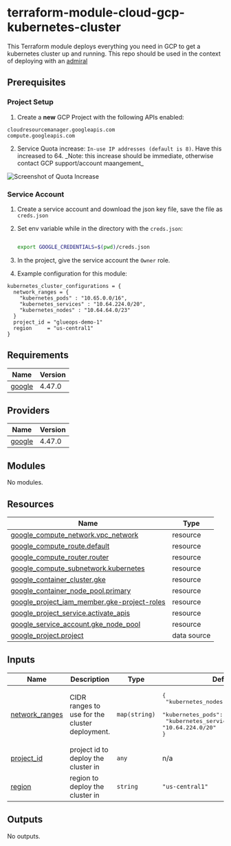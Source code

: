 <!-- BEGIN_TF_DOCS -->
# terraform-module-cloud-gcp-kubernetes-cluster

This Terraform module deploys everything you need in GCP to get a kubernetes cluster up and running. This repo should be used in the context of deploying with an [admiral](https://github.com/glueops/admiral)

## Prerequisites

### Project Setup

1. Create a **new** GCP Project with the following APIs enabled:

```
cloudresourcemanager.googleapis.com
compute.googleapis.com
```

2. Service Quota increase: `In-use IP addresses (default is 8)`. Have this increased to 64. \_Note: this increase should be immediate, otherwise contact GCP support/account maangement\_

![Screenshot of Quota Increase](https://user-images.githubusercontent.com/6570292/210277244-f3a75d06-763f-4bdc-805e-4f8bd3c77ad5.png)

### Service Account

1. Create a service account and download the json key file, save the file as `creds.json`

2. Set env variable while in the directory with the `creds.json`:

    ```bash

    export GOOGLE_CREDENTIALS=$(pwd)/creds.json
    ```

3. In the project, give the service account the `Owner` role.

4. Example configuration for this module:

```hcl
kubernetes_cluster_configurations = {
  network_ranges = {
    "kubernetes_pods" : "10.65.0.0/16",
    "kubernetes_services" : "10.64.224.0/20",
    "kubernetes_nodes" : "10.64.64.0/23"
  }
  project_id = "glueops-demo-1"
  region     = "us-central1"
}
```

## Requirements

| Name | Version |
|------|---------|
| <a name="requirement_google"></a> [google](#requirement\_google) | 4.47.0 |

## Providers

| Name | Version |
|------|---------|
| <a name="provider_google"></a> [google](#provider\_google) | 4.47.0 |

## Modules

No modules.

## Resources

| Name | Type |
|------|------|
| [google_compute_network.vpc_network](https://registry.terraform.io/providers/hashicorp/google/4.47.0/docs/resources/compute_network) | resource |
| [google_compute_route.default](https://registry.terraform.io/providers/hashicorp/google/4.47.0/docs/resources/compute_route) | resource |
| [google_compute_router.router](https://registry.terraform.io/providers/hashicorp/google/4.47.0/docs/resources/compute_router) | resource |
| [google_compute_subnetwork.kubernetes](https://registry.terraform.io/providers/hashicorp/google/4.47.0/docs/resources/compute_subnetwork) | resource |
| [google_container_cluster.gke](https://registry.terraform.io/providers/hashicorp/google/4.47.0/docs/resources/container_cluster) | resource |
| [google_container_node_pool.primary](https://registry.terraform.io/providers/hashicorp/google/4.47.0/docs/resources/container_node_pool) | resource |
| [google_project_iam_member.gke-project-roles](https://registry.terraform.io/providers/hashicorp/google/4.47.0/docs/resources/project_iam_member) | resource |
| [google_project_service.activate_apis](https://registry.terraform.io/providers/hashicorp/google/4.47.0/docs/resources/project_service) | resource |
| [google_service_account.gke_node_pool](https://registry.terraform.io/providers/hashicorp/google/4.47.0/docs/resources/service_account) | resource |
| [google_project.project](https://registry.terraform.io/providers/hashicorp/google/4.47.0/docs/data-sources/project) | data source |

## Inputs

| Name | Description | Type | Default | Required |
|------|-------------|------|---------|:--------:|
| <a name="input_network_ranges"></a> [network\_ranges](#input\_network\_ranges) | CIDR ranges to use for the cluster deployment. | `map(string)` | <pre>{<br>  "kubernetes_nodes": "10.64.64.0/23",<br>  "kubernetes_pods": "10.65.0.0/16",<br>  "kubernetes_services": "10.64.224.0/20"<br>}</pre> | no |
| <a name="input_project_id"></a> [project\_id](#input\_project\_id) | project id to deploy the cluster in | `any` | n/a | yes |
| <a name="input_region"></a> [region](#input\_region) | region to deploy the cluster in | `string` | `"us-central1"` | no |

## Outputs

No outputs.
<!-- END_TF_DOCS -->